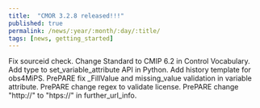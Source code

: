 ```yaml
---
title:  "CMOR 3.2.8 released!!!"
published: true
permalink: /news/:year/:month/:day/:title/
tags: [news, getting_started]
---
```


Fix sourceid check. Change Standard to CMIP 6.2 in Control Vocabulary. Add type to set_variable_attribute API in Python. Add history template for obs4MiPS. PrePARE fix _FillValue and missing_value validation in variable attribute. PrePARE change regex to validate license. PrePARE change "http://" to "htps://" in further_url_info.  

